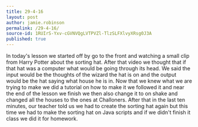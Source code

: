 ```yaml
---
title: 29-4-16
layout: post
author: jamie.robinson
permalink: /29-4-16/
source-id: 1RUIrS-Yxv-cGVNVQgLVTPVZl-TlzSLFXlvyXRsg0J3A
published: true
---
```

In today's lesson we started off by go to the front and watching a small clip from Harry Potter about the sorting hat. After that video we thought that if that hat was a computer what would be going through its head. We said the input would be the thoughts of the wizard the hat is on and the output would be the hat saying what house he is in. Now that we knew what we are trying to make we did a tutorial on how to make it we followed it and near the end of the lesson we finish we then also change it to on shake and changed all the houses to the ones at Challoners. After that in the last ten minutes, our teacher told us we had to create the sorting hat again but this time we had to make the sorting hat on Java scripts and if we didn't finish it class we did it for homework.

